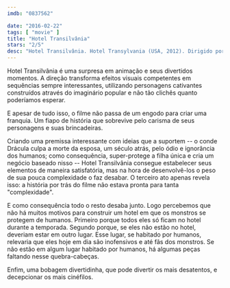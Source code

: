 ```yaml
---
imdb: "0837562"

date: "2016-02-22"
tags: [ "movie" ]
title: "Hotel Transilvânia"
stars: "2/5"
desc: "Hotel Transilvânia. Hotel Transylvania (USA, 2012). Dirigido por Genndy Tartakovsky. Escrito por Peter Baynham, Robert Smigel, Todd Durham, Dan Hageman, Kevin Hageman. Com Adam Sandler, Andy Samberg, Selena Gomez, Kevin James, Fran Drescher, Steve Buscemi, Molly Shannon, David Spade, CeeLo Green."
---
```

Hotel Transilvânia é uma surpresa em animação e seus divertidos momentos. A direção transforma efeitos visuais competentes em sequências sempre interessantes, utilizando personagens cativantes construídos através do imaginário popular e não tão clichês quanto poderíamos esperar.

E apesar de tudo isso, o filme não passa de um engodo para criar uma franquia. Um fiapo de história que sobrevive pelo carisma de seus personagens e suas brincadeiras.

Criando uma premissa interessante com ideias que a suportem -- o conde Drácula culpa a morte da esposa, um século atrás, pelo ódio e ignorância dos humanos; como consequência, super-protege a filha única e cria um negócio baseado nisso -- Hotel Transilvânia consegue estabelecer seus elementos de maneira satisfatória, mas na hora de desenvolvê-los o peso de sua pouca complexidade o faz desabar. O terceiro ato apenas revela isso: a história por trás do filme não estava pronta para tanta "complexidade".

E como consequência todo o resto desaba junto. Logo percebemos que não há muitos motivos para construir um hotel em que os monstros se protegem de humanos. Primeiro porque todos eles só ficam no hotel durante a temporada. Segundo porque, se eles não estão no hotel, deveriam estar em outro lugar. Esse lugar, se habitado por humanos, relevaria que eles hoje em dia são inofensivos e até fãs dos monstros. Se não estão em algum lugar habitado por humanos, há algumas peças faltando nesse quebra-cabeças.

Enfim, uma bobagem divertidinha, que pode divertir os mais desatentos, e decepcionar os mais cinéfilos.
